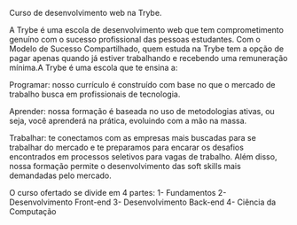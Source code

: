 Curso de desenvolvimento web na Trybe.

A Trybe é uma escola de desenvolvimento web que tem comprometimento genuíno com o sucesso profissional das pessoas estudantes. Com o Modelo de Sucesso Compartilhado, quem estuda na Trybe tem a opção de pagar apenas quando já estiver trabalhando e recebendo uma remuneração mínima.A Trybe é uma escola  que te ensina a:

Programar: nosso currículo é construído com base no que o mercado de trabalho busca em profissionais de tecnologia.

Aprender: nossa formação é baseada no uso de metodologias ativas, ou seja, você aprenderá na prática, evoluindo com a mão na massa.

Trabalhar:  te conectamos com as empresas mais buscadas para se trabalhar do mercado e te preparamos para encarar os desafios encontrados em processos seletivos para vagas de trabalho. Além disso, nossa formação permite o desenvolvimento das soft skills mais demandadas pelo mercado.

O curso ofertado se divide em 4 partes:
1- Fundamentos
2- Desenvolvimento Front-end
3- Desenvolvimento Back-end
4- Ciência da Computação


